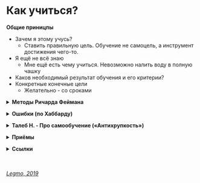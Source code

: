 # Как учиться? #

**Общие приницпы**
- Зачем я этому учусь?
    - Ставить правильную цель. Обучение не самоцель, а инструмент достижения чего-то. 
- Я ещё не всё знаю
    - Мне ещё есть чему учиться. Невозможно налить воду в полную чашку
- Каков необходимый результат обучения и его критерии?
- Конкретные конечные цели
    - Желательно - со сроками


<details><summary><b>Методы Ричарда Феймана</b></summary><p>

---

**1. Объяснить ребенку**

Взять лист бумаги и объяснить в письменной форме все, что вы пытаетесь выучить, как если бы вы разговаривали с не особо одаренным 8-летним ребенком.

"Когда вы пишете идею от начала до конца на простом языке, понятном ребенку (совет: используйте только самые распространенные слова), вы заставляете себя понимать концепцию на более глубоком уровне и упрощаете отношения и связи между идеями. Если Вы боретесь, у вас есть четкое понимание того, где у вас есть некоторые пробелы. Это напряжение хорошо, оно предвещает возможность учиться "

"Если ты не можешь объяснить что-то пятикласнику - ты не до конца понимаешь предмет"

**2. Возвращаться к сложному и непонятному**

Каждый раз, когда что-то становится сложным или неясным - это признак того, что вам нужно снова изучить данный раздел. И снова выписать "для ребёнка".

**3. Пересматривать и упрощать**

На этом этапе у вас должны быть исчерпывающие заметки, которые передают все, что вы пытаетесь выучить, на своем урезанном языке. Все, что осталось сделать, это просмотреть и закрепить эти знания. 

Прочитайте их вслух. Если объяснение недостаточно простое или звучит запутанно - это хороший признак того, что ваше понимание данной области ещё требует работы.

**Ссылки:**
- [A Nobel Prize Winner's 3-Step Plan to Mastering Any Subject (en)](https://www.inc.com/jessica-stillman/a-nobel-prize-winners-3-step-plan-to-master-any-subject.html)

<br></p></details>


<details><summary><b>Ошибки (по Хаббарду)</b></summary><p>  

---

**1. Отсутствие массы**

Избегать ситуации: читаю абстрактное описание, не обладая реальным опытом применения. Например - читаю подробное описание панели управления самолётом, не разу не видив её в глаза и не поработав с ней руками.

**2. Слишком крутой градиент** 

Избегать "перескакивания через ступени". Ещё не до конца освоил/понял прошлое, а уже перешёл к следующему. Уметь понимать - какой шаг был пропущен, и вернуться к нему

**3. Непонятое слово**

Слово, которое вообще не понял, или думал что понял, но это не так. Встретил на странице непонятное слово - сразу остановись, и разберись, что оно значит. Только потом читай дальше. 

Предполагается, что "непонятое слово" - причина того ситуации "прочёл страницу и не могу вспомнить о чём она". Или "засыпания над учебником".

**Ссылки**
- [YouTube - Как научиться учиться (Хаббард)](https://www.youtube.com/watch?v=_nh9ZMbwx34)

<br></p></details>



<details><summary><b>Талеб Н. - Про самообучение («Антихрупкость»)</b></summary><p>  

---
Талеб Н. «Антихрупкость»

Я – чистой воды самоучка, несмотря на все мои ученые звания.

Моего отца в Ливане знали как «Умного Ученика Ученика Умного» – это игра слов: по-арабски «умный ученик» (или ученый) – талеб нагиб, а моего отца звали Нагиб Талеб. Под таким заголовком вышла когда-то статья о том, что отец получил высший балл на выпускных экзаменах в ливанской школе. Он был лучшим выпускником страны, так что в 2002 году, когда отец скончался, главная газета Ливана поместила на первой полосе статью с той самой игрой слов: «Умного Ученика Ученика Умного больше нет». При этом отец в юные годы натерпелся всякого, потому что посещал элитную иезуитскую школу. Миссия иезуитов – поставлять государству высших чиновников, поэтому учеников отсеивали в конце каждого школьного года. Иезуиты преуспели в своих начинаниях: вдобавок к лучшим оценкам по системе французского бакалавриата в мире (невзирая на войну) их школа лидировала и по числу исключенных учеников. Кроме того, иезуиты лишали школьников свободного времени, так что многие из них уходили из школы сами. Вы легко догадаетесь, что отец – лучший выпускник страны – излечил меня от желания учиться в школе. Сам он не переоценивал школьное образование и потому не отдал меня иезуитам – не хотел, чтобы я испытал то же, что и он. В любом случае я должен был реализовать себя где-то еще.

Наблюдая за отцом, я сделал вывод, что у лучших выпускников и «умных учеников» есть большой недостаток: умный ученик способен понять далеко не все. В комплекте с этим званием идет и некая слепота. Эта мысль изводила меня, пока я не стал работать трейдером. В основном моя работа сводилась к тому, что я сидел и ждал, когда что-нибудь произойдет, – примерно как завсегдатаи баров или мафиози «на подхвате». Я понял тогда, что именно отличает тех, кто может нормально общаться с другими людьми, подолгу ничего не делая и наслаждаясь неопределенностью. Трейдером может работать человек, который способен быть на подхвате, а прилежные ученики не умеют быть на подхвате: им нужно четко определить задачу.

Когда мне было десять лет, я осознал, что хорошие оценки ценятся скорее в школе, чем вне школы, потому что чреваты побочными эффектами. С ними связана своего рода интеллектуальная жертва. Отец и сам намекал мне на «проблему хороших оценок»: человек из его класса, учившийся хуже всех (по иронии судьбы это был отец моего сокурсника из Уортона) стал торговцем и преуспел больше, чем все остальные ученики (у него была огромная яхта с его инициалами на борту); другой соученик отца сорвал куш, покупая лес в Африке, удалился от дел, когда ему не было и сорока, сделался историком-любителем (специалистом по истории Средиземноморья) и политиком. В каком-то смысле отец не ценил свое образование, в отличие от культуры и денег, – и подталкивал меня в этом направлении (сначала я занялся культурой). Его очаровывали бизнесмены и эрудиты, статус которых не зависел от их дипломов.

Я хотел добиться успеха на фондовом рынке. Поэтому я старался стать тем, чем должен быть умный антиученик: самоучкой – или человеком знания в сравнении со школьниками, которых на ливанском диалекте зовут «поглотителями», потому что они «поглощают школьную программу» и знают только то, что написано в учебниках. Я понимал: крут вовсе не диплом, свидетельствующий о прохождении официальной программы бакалавриата, которую так или иначе знал каждый, несмотря на большое расхождение в оценках; круто то, что лежит за пределами этой программы.

В структурированной среде одни могут быть успешнее других, и школы практикуют предвзятый подход и отдают предпочтение тем, кто показывает лучшие результаты именно в такой среде, причем, как это бывает при конкуренции, за счет успехов вне этой среды. Хотя тогда я не тренировался в спортзале, мои представления о знаниях были следующими. Люди, которые качают мышцы при помощи современных дорогих тренажеров, поднимают очень большие тяжести, ставят рекорды и развивают эффектно выглядящие мускулы, но не могут поднять камень, – их побьют в первой же уличной драке те, кто тренировался в менее оранжерейных условиях. Сила таких людей зависит от контекста и исчезает за пределами лудических – тщательно структурированных – построений. На самом деле их сила, как это бывает у сверхспециализированных атлетов, – это скорее уродство. Я полагал, что то же самое можно сказать о человеке, которого считают успешным, потому что он пытается получить хорошие оценки по ограниченному числу предметов, а не просто следовать за своим любопытством. Заговорите с ним о том, чего он не учил; он придет в смятение, потеряет уверенность в себе и в конце концов замолчит. (Корпоративных управленцев отбирают с учетом способности сидеть на унылых собраниях, а этих людей отбирают за то, что они способны сосредоточиться на скучном материале.) Я спорил со многими экономистами, утверждавшими, что они изучают риск и вероятность: как только ты выводишь их за пределы узкого круга понятий, оставаясь при этом внутри теории вероятностей, они приходят в уныние, точно как спортзальная крыса перед гангстером-убийцей.

Впрочем, я не был совсем уж самоучкой, так как дипломы у меня есть; скорее, я был самоучкой по стратегии штанги, потому что в школе учил ровно столько, сколько нужно было для экзаменов. Иногда я учил чуть больше – и очень редко попадал в беду, когда учил меньше. Зато я жадно читал, причем что попало: сначала меня интересовали гуманитарные науки, позднее – математика и наука, сейчас – история. Все это – за пределами школьной программы, так сказать, вдали от спортзалов и тренажеров. Я выяснил, что книги, которые выбираю я сам, всегда читаются интереснее и запоминаются лучше – ведь я отбирал их, ориентируясь на свое любопытство. Еще у меня было преимущество – позднее его стали считать болезнью и нарекли синдромом дефицита внимания и гиперактивности (СДВГ): я познавал мир, используя в качестве источника энергии свои естественные импульсы. Наибольшую отдачу приносило мне то, что давалось без всякого труда. Как только книга или тема прискучивали, я тут же переходил к другой книге и другой теме вместо того, чтобы перестать читать вовсе, – когда вы ограничены требованиями школы и вам становится скучно, вы скорее откажетесь от книг и станете бездельничать, а то и удерете с уроков, потому что вам от них ни жарко ни холодно. Хитрость в том, что скука ассоциируется с конкретной книгой, а не с чтением как таковым. Так я поглощал страницу за страницей. Говоря метафорами, я находил золото, не прикладывая к тому никаких усилий, рационально, но бесцельно изучая библиотеку методом проб и ошибок. Речь идет об опциональности: ни на чем нельзя зацикливаться, следует отклоняться от курса, когда это необходимо, и сохранять свободу и гибкость. Пробы и ошибки – это и есть свобода.

(Признаюсь, я и сейчас пользуюсь этим методом. Избегать скуки – это единственный приемлемый для меня образ действия. Иначе жизнь теряет всякий смысл.)

Библиотека родителей была самой большой в Бейруте, так что передо мной открывались широчайшие возможности. Разница между тем, что стояло на ее полках, и тем, что требовали изучать в школе, была огромна; так я осознал, что школа – это заговор, цель которого – лишить нас возможности стать эрудитами. Для этого нам навязывают книги крохотного числа авторов. Когда мне было 13 лет, я стал вести журнал, где отмечал потраченные на чтение часы – от 30 до 60 в неделю; именно столько времени я отдавал книгам долгое время. Я читал Достоевского, Тургенева, Чехова, епископа Боссюэ, Стендаля, Данте, Пруста, Борхеса, Кальвино, Селина, Шульца, Цвейга (не понравилось), Генри Миллера, Макса Брода, Кафку, Ионеско, сюрреалистов, Фолкнера, Мальро (и прочих искателей приключений вроде Конрада и Мелвилла; первой книгой на английском был «Моби Дик»), а также других подобных писателей, многие из которых ныне забыты, и еще Гегеля, Шопенгауэра, Ницше, Маркса, Ясперса, Гуссерля, Леви-Стросса, Левинаса, Шолема, Беньямина и иных философов, притягивавших меня потому, что их не включали в школьную программу. При этом я умудрился не прочесть ни строчки авторов, читать которых требовали в школе; до сего дня я незнаком с книгами Расина, Корнеля и других зануд. Одним летом я решил прочесть двадцать романов Золя за двадцать дней, по роману в день, и добился цели, хотя далась она мне нелегко. Войдя в подпольную антиправительственную группировку, я решил углубиться в марксизм и опосредованно узнал почти все о Гегеле, в основном благодаря Александру Кожеву.

Когда мне было 18 лет и я принял решение уехать в США, я повторил марафонское упражнение: купив несколько сотен книг на английском (таких разных авторов, как Троллоп, Бёрк, Маколей, Гиббон, а также Анаис Нин и других модных писателей de scandale[78]), я стал прогуливать уроки и читал, как раньше, по 30–60 часов в неделю.

В школе я осознал, что когда требуется написать сочинение богатым литературным языком (не уклоняясь от заданной темы) и сохранить при этом связность изложения, не важно, о чем именно ты пишешь: проверяющие обращают внимание на стиль и точность словоупотребления. Местные газеты печатали мои тексты, еще когда я был подростком, и отец дал мне полную свободу действий, поставив одно условие: «Не провались на экзаменах». Это была штанга: подстрахуйся в школе, читай в свое удовольствие – и не ожидай от школы вообще ничего. Позднее, когда меня арестовали за нападение на полицейского во время студенческого бунта, отец сделал вид, что я его напугал, и позволил мне идти своим путем. Когда мне было за двадцать и я достиг такой стадии развития, как «к-черту-деньги» (что в те времена случалось реже, чем сегодня, несмотря на войну, бушевавшую на моей родине), отец ставил себе в заслугу то, что позволил мне сделаться широко образованным самоучкой – такой тип образования отличался от ограниченных знаний, имевшихся у него и ему подобных.

Когда в Уортонской школе бизнеса я понял, что хочу стать профессионалом в области теории вероятностей и редких событий, мной всецело завладели понятия «вероятность» и «случайность». Я чуял какие-то изъяны в статистических теориях, а профессор не мог нам объяснить, в чем дело, и с ходу отвергал подобные вопросы; самым интересным было, наоборот, то, что отвергал профессор. Я осознал, что где-то тут таится обман, что вероятности очень редких событий, описываемых концепцией «шести сигм», рассчитываются неправильно, что методов для предсказания таких событий у нас нет. Но тогда я не умел объяснить то, что понимал интуитивно, и меня начали унижать люди, обожающие жонглировать сложными математическими формулами. Я видел перед собой границы теории вероятностей, видел ясно и четко, но не мог найти слов, чтобы их объяснить. Поэтому я пошел в книжный магазин и заказал (Интернета тогда не было) почти все книги, в названиях которых имелись слова «вероятность» или «стохастический». Два года подряд я не читал ни учебников, ни газет, ни художественной литературы – ничего, кроме книг по теории вероятностей. Я читал их в постели, переходя к следующему тому, когда мне становилось скучно или я не схватывал чего-то на лету. Я продолжал заказывать книги, потому что всем сердцем хотел углубиться в проблему малых вероятностей. Я постигал материал легко. Это была лучшая моя инвестиция – в итоге я изучил то, в чем теперь разбираюсь лучше всего. Пять лет спустя я занялся вероятностями вплотную и теперь профессионально изучаю различные аспекты маловероятных событий. Если бы я изучал предмет так, как его преподавали в Уортоне, у меня были бы промыты мозги – и я считал бы, что с неопределенностью мы сталкиваемся в казино, не более. Есть такая штука, как математика не для дураков: поставь проблему, и лишь потом выясни, какие формулы ее описывают (точно так же надо учить языки). Это гораздо лучше, чем изучать теоремы и искусственные примеры в вакууме, а потом менять реальность, чтобы она стала похожей на примеры из учебника.

 1980-х годах я обедал со знаменитым биржевым спекулянтом, очень успешным человеком. Он пробормотал между делом фразу, которая попала в яблочко: «Большую часть того, что знают другие люди, и знать не стоит».

До сих пор я уверен в том, что сокровища – те, что необходимы профессионалу, – можно отыскать лишь в книгах, которые не изучают в школе и университете, более того, в книгах, которые там даже не упоминают. Главное при выборе книг – держать нос по ветру собственного любопытства: то, что я учил в школе, я забыл; то, что я читал по своей воле, я помню до сих пор.
 
 PS: вообще в книге «Антихрупкость» много полезного про обучение, знания и разницу между тем что "вроде бы надо знать" и "действительно надо знать"
 
<br></p></details>

<details><summary><b>Приёмы</b></summary><p>  

---

  - дочитав статью пересказать её своими словами. Можно вслух. В идеале - записать, так чтоб понял восьмилетний ребёнок
  - стараться делать *краткий* конспект - как шпарглака для публичного выступления. Как можно короче, только важные тезисы. Чтоб можно было охватить одним взглядом.
  - на первом этапе - просто постараться набрать как можно больше разной информации, чтоб сложить "общее поле понимания". Прочитать несколько вводных книг, статей... Нормально, что многое будет непонятно. Вначале - просто набираем общий объём. Потом структурируем его, начинаем устанавливать связи, формулировать определения... Перечитываем и создаём в голове структуру предмета.
  - использовать разные источники - книги разных авторов, разные веинары и т.д.
  - выстраивать кругозор вокруг проекта. Если учите английскую грамматику, читайте комиксы, слушайте подкасты об истории языка, сходите на лекцию по лингвистике. 
  - оганизовать рабочее место - например, хорошо чтоб вокруг были "зацепки" мотивирующие на обучение (фотографии, цитаты и т.д.)
  - эксеприментировать с разыми сметодами записи информции - таблицы, наброски-скетчи, беспорядочные пометки с картинками, упорядоченные структуру (типа Wiki)...
  - ставить минимальные цели, без глобализма
  - если пропускаете — не бросайте
  - планируйте окончание и награду. Всегда обозначайте, когда именно — до минуты — вы закончите. Награда должна приносить простое удовольствие. Нельзя награждать себя чем-то полезным и ответственным: я час учил английский, а теперь награжу себя интервальной пробежкой — сорветесь через пару дней. Отдых должен расслаблять.
  - Сообщетсво. Хорошо, если есть другие люди, сообщество единомышленников - чат, форму, встречи...
  - Баланс когнитивной нагрузки. С одной стороны, должно быть достаточно тяжело, чтобы не застрять на одном уровне. С другой — перегрузка снижает мотивацию и может сорвать весь процесс. Найдите свой баланс, подходящий вашему расписанию и среде обучения.
  - Документируйте процесс обучения - тогда проще сравнивать текущий уровень с прошлым
  - Составляйте план обучения
  
<br></p></details>


<details><summary><b>Ссылки</b></summary><p>  

---

- [Процесс изучения](https://rakh.im/learning/)
- [A Nobel Prize Winner's 3-Step Plan to Mastering Any Subject (en)](https://www.inc.com/jessica-stillman/a-nobel-prize-winners-3-step-plan-to-master-any-subject.html)
- [YouTue. Мокевнин - Как эффективно обучаться программированию](https://www.youtube.com/watch?v=AgR-vFn094Y)
- [Как правильно заниматься самообразованием](https://knife.media/club/self-directed-learning/)
- [Самообразование: с чего начать и как не бросить](https://knife.media/self-education/)
- [Мокевнин К - Как эффективно читать профессиональную литературу ](https://ru.hexlet.io/blog/posts/how-to-read-books)
- [Мокевнин К - Ловушки обучения](https://ru.hexlet.io/blog/posts/traps-learning)
- [Чем отличается junior от middle? а Senior?](https://toster.ru/q/124171)
- [Шкала уровней компетентности, краткий обзор](https://olegmatveev.livejournal.com/929544.html)
- [YouTube - Как научиться учиться (Хаббард)](https://www.youtube.com/watch?v=_nh9ZMbwx34)
- [Про миллиардеров, родившихся в нищих семьях](https://finparty.ru/opinions/66496/)
- [Про метакомпетенции и способность менять сферу деятельности](https://knife.media/skills-for-the-future/)
- [YouTue. Курпатов - "Усилие воли" и полезные привычки: можно ли перехитрить свой мозг?](https://youtu.be/6u1f9lwLFKU)
- [Coursera.org - Научитесь учиться. Бесплатный курс (en)](https://www.coursera.org/learn/learning-how-to-learn)
- [Яна Франк - "Муза, где твои крылья?". Хорошая книга о том как учиться, развиватсья и работать людям творчесикх профессий](https://www.ozon.ru/context/detail/id/147230030/)
<br></p></details>

<br> 
<br> 

*[Legmo, 2019](https://github.com/Legmo/notes/)*